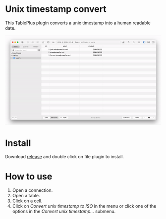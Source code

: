 # Unix timestamp convert

This TablePlus plugin converts a unix timestamp into a human readable date.

![demo](https://github.com/enzsmn/TablePlus-unix-timestamp-convert/blob/main/demo.gif "demo")

# Install

Download [release](https://github.com/enzsmn/TablePlus-unix-timestamp-convert/releases) and double click on file plugin to install.

# How to use

1. Open a connection.
2. Open a table.
3. Click on a cell.
4. Click on _Convert unix timestamp to ISO_ in the menu or click one of the options in the _Convert unix timestamp…_ submenu.
